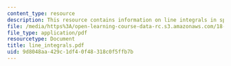 ```yaml
---
content_type: resource
description: This resource contains information on line integrals in space.
file: /media/https%3A/open-learning-course-data-rc.s3.amazonaws.com/18-02-multivariable-calculus-spring-2006/9d8048aa429c1df40f48318c0f5ffb7b_line_integrals.pdf
file_type: application/pdf
resourcetype: Document
title: line_integrals.pdf
uid: 9d8048aa-429c-1df4-0f48-318c0f5ffb7b
---
```

